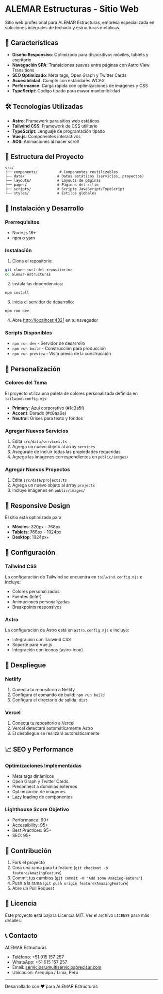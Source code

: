 # ALEMAR Estructuras - Sitio Web

Sitio web profesional para ALEMAR Estructuras, empresa especializada en soluciones integrales de techado y estructuras metálicas.

## 🚀 Características

- **Diseño Responsivo**: Optimizado para dispositivos móviles, tablets y escritorio
- **Navegación SPA**: Transiciones suaves entre páginas con Astro View Transitions
- **SEO Optimizado**: Meta tags, Open Graph y Twitter Cards
- **Accesibilidad**: Cumple con estándares WCAG
- **Performance**: Carga rápida con optimizaciones de imágenes y CSS
- **TypeScript**: Código tipado para mayor mantenibilidad

## 🛠️ Tecnologías Utilizadas

- **Astro**: Framework para sitios web estáticos
- **Tailwind CSS**: Framework de CSS utilitario
- **TypeScript**: Lenguaje de programación tipado
- **Vue.js**: Componentes interactivos
- **AOS**: Animaciones al hacer scroll

## 📁 Estructura del Proyecto

```
src/
├── components/          # Componentes reutilizables
├── data/               # Datos estáticos (servicios, proyectos)
├── layouts/            # Layouts de páginas
├── pages/              # Páginas del sitio
├── scripts/            # Scripts JavaScript/TypeScript
└── styles/             # Estilos globales
```

## 🚀 Instalación y Desarrollo

### Prerrequisitos

- Node.js 18+ 
- npm o yarn

### Instalación

1. Clona el repositorio:
```bash
git clone <url-del-repositorio>
cd alemar-estructuras
```

2. Instala las dependencias:
```bash
npm install
```

3. Inicia el servidor de desarrollo:
```bash
npm run dev
```

4. Abre [http://localhost:4321](http://localhost:4321) en tu navegador

### Scripts Disponibles

- `npm run dev` - Servidor de desarrollo
- `npm run build` - Construcción para producción
- `npm run preview` - Vista previa de la construcción

## 🎨 Personalización

### Colores del Tema

El proyecto utiliza una paleta de colores personalizada definida en `tailwind.config.mjs`:

- **Primary**: Azul corporativo (#1e3a5f)
- **Accent**: Dorado (#c8aa6e)
- **Neutral**: Grises para texto y fondos

### Agregar Nuevos Servicios

1. Edita `src/data/services.ts`
2. Agrega un nuevo objeto al array `services`
3. Asegúrate de incluir todas las propiedades requeridas
4. Agrega las imágenes correspondientes en `public/images/`

### Agregar Nuevos Proyectos

1. Edita `src/data/projects.ts`
2. Agrega un nuevo objeto al array `projects`
3. Incluye imágenes en `public/images/`

## 📱 Responsive Design

El sitio está optimizado para:

- **Móviles**: 320px - 768px
- **Tablets**: 768px - 1024px
- **Desktop**: 1024px+

## 🔧 Configuración

### Tailwind CSS

La configuración de Tailwind se encuentra en `tailwind.config.mjs` e incluye:

- Colores personalizados
- Fuentes (Inter)
- Animaciones personalizadas
- Breakpoints responsivos

### Astro

La configuración de Astro está en `astro.config.mjs` e incluye:

- Integración con Tailwind CSS
- Soporte para Vue.js
- Integración con iconos (astro-icon)

## 🚀 Despliegue

### Netlify

1. Conecta tu repositorio a Netlify
2. Configura el comando de build: `npm run build`
3. Configura el directorio de salida: `dist`

### Vercel

1. Conecta tu repositorio a Vercel
2. Vercel detectará automáticamente Astro
3. El despliegue se realizará automáticamente

## 📈 SEO y Performance

### Optimizaciones Implementadas

- Meta tags dinámicos
- Open Graph y Twitter Cards
- Preconnect a dominios externos
- Optimización de imágenes
- Lazy loading de componentes

### Lighthouse Score Objetivo

- Performance: 90+
- Accessibility: 95+
- Best Practices: 95+
- SEO: 95+

## 🤝 Contribución

1. Fork el proyecto
2. Crea una rama para tu feature (`git checkout -b feature/AmazingFeature`)
3. Commit tus cambios (`git commit -m 'Add some AmazingFeature'`)
4. Push a la rama (`git push origin feature/AmazingFeature`)
5. Abre un Pull Request

## 📄 Licencia

Este proyecto está bajo la Licencia MIT. Ver el archivo `LICENSE` para más detalles.

## 📞 Contacto

ALEMAR Estructuras
- Teléfono: +51 915 157 257
- WhatsApp: +51 915 157 257
- Email: servicios@multiserviciosprecisur.com
- Ubicación: Arequipa / Lima, Perú

---

Desarrollado con ❤️ para ALEMAR Estructuras
